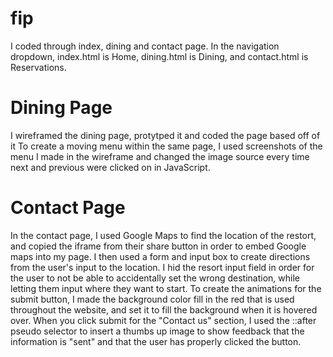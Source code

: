 # fip
I coded through index, dining and contact page. In the navigation dropdown, index.html is Home, dining.html is Dining, and contact.html is Reservations.
# Dining Page
I wireframed the dining page, protytped it and coded the page based off of it
To create a moving menu within the same page, I used screenshots of the menu I made in the wireframe and changed the image source every time next and previous were clicked on in JavaScript.
# Contact Page
In the contact page, I used Google Maps to find the location of the restort, and copied the iframe from their share button in order to embed Google maps into my page. I then used a form and input box to create directions from the user's input to the location. I hid the resort input field in order for the user to not be able to accidentally set the wrong destination, while letting them input where they want to start.
To create the animations for the submit button, I made the background color fill in the red that is used throughout the website, and set it to fill the background when it is hovered over.
When you click submit for the "Contact us" section, I used the ::after pseudo selector to insert a thumbs up image to show feedback that the information is "sent" and that the user has properly clicked the button.
